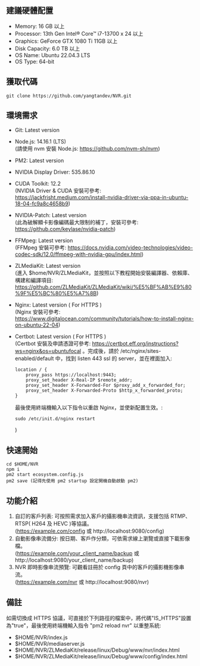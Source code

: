 ## 建議硬體配置

-   Memory: 16 GB 以上
-   Processor: 13th Gen Intel® Core™ i7-13700 x 24 以上
-   Graphics: GeForce GTX 1080 Ti 11GB 以上
-   Disk Capacity: 6.0 TB 以上
-   OS Name: Ubuntu 22.04.3 LTS
-   OS Type: 64-bit

## 獲取代碼

```
git clone https://github.com/yangtandev/NVR.git
```

## 環境需求

-   Git: Latest version
-   Node.js: 14.16.1 (LTS)  
     (請使用 nvm 安裝 Node.js: https://github.com/nvm-sh/nvm)
-   PM2: Latest version
-   NVIDIA Display Driver: 535.86.10
-   CUDA Toolkit: 12.2  
    (NVIDIA Driver & CUDA 安裝可參考: https://jackfrisht.medium.com/install-nvidia-driver-via-ppa-in-ubuntu-18-04-fc9a8c4658b9)
-   NVIDIA-Patch: Latest version  
    (此為破解顯卡影像編碼最大限制的補丁，安裝可參考: https://github.com/keylase/nvidia-patch)
-   FFMpeg: Latest version  
    (FFMpeg 安裝可參考: https://docs.nvidia.com/video-technologies/video-codec-sdk/12.0/ffmpeg-with-nvidia-gpu/index.html)
-   ZLMediaKit: Latest version  
    (進入 $home/NVR/ZLMediaKit，並按照以下教程開始安裝編譯器、依賴庫、構建和編譯項目: https://github.com/ZLMediaKit/ZLMediaKit/wiki/%E5%BF%AB%E9%80%9F%E5%BC%80%E5%A7%8B)
-   Nginx: Latest version ( For HTTPS )  
    (Nginx 安裝可參考: https://www.digitalocean.com/community/tutorials/how-to-install-nginx-on-ubuntu-22-04)
-   Certbot: Latest version ( For HTTPS )  
    (Certbot 安裝及申請憑證可參考: https://certbot.eff.org/instructions?ws=nginx&os=ubuntufocal 。完成後，請於 /etc/nginx/sites-enabled/default 中，找到 listen 443 ssl 的 server，並在裡面加入:

    ```
    location / {
        proxy_pass https://localhost:9443;
        proxy_set_header X-Real-IP $remote_addr;
        proxy_set_header X-Forwarded-For $proxy_add_x_forwarded_for;
        proxy_set_header X-Forwarded-Proto $http_x_forwarded_proto;
    }
    ```

    最後使用終端機輸入以下指令以重啟 Nginx，並使新配置生效。:

    ```
    sudo /etc/init.d/nginx restart
    ```

    )

## 快速開始

```
cd $HOME/NVR
npm i
pm2 start ecosystem.config.js
pm2 save (記得先使用 pm2 startup 設定開機自動啟動 pm2)
```

## 功能介紹

1. 自訂的客戶列表: 可按照需求加入客戶的攝影機串流資訊，支援包括 RTMP、RTSP( H264 及 HEVC )等協議。  
   (https://example.com/config 或 http://localhost:9080/config)
2. 自動影像串流備分: 按日期、客戶作分類，可依需求線上瀏覽或直接下載影像檔。  
   (https://example.com/your_client_name/backup 或 http://localhost:9080/your_client_name/backup)
3. NVR 即時影像串流預覽: 可觀看註冊於 config 頁中的客戶的攝影機影像串流。  
   (https://example.com/nvr 或 http://localhost:9080/nvr)

## 備註

如需切換成 HTTPS 協議，可直接於下列路徑的檔案中，將代碼"IS_HTTPS"設置為"true"，最後使用終端機輸入指令 "pm2 reload nvr" 以重整系統:

-   $HOME/NVR/index.js
-   $HOME/NVR/mediaserver.js
-   $HOME/NVR/ZLMediaKit/release/linux/Debug/www/nvr/index.html
-   $HOME/NVR/ZLMediaKit/release/linux/Debug/www/config/index.html

